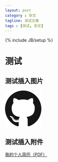 ```yaml
---
layout: post
category : 杂文
tagline: 测试文章
tags : [测试, 杂文]
---
```

{% include JB/setup %}

# 测试

## 测试插入图片

![Test01](/assets/images/fig_0603.png)

## 测试插入附件

[我的个人简历（PDF）](/assets/files/file_0603.pdf)